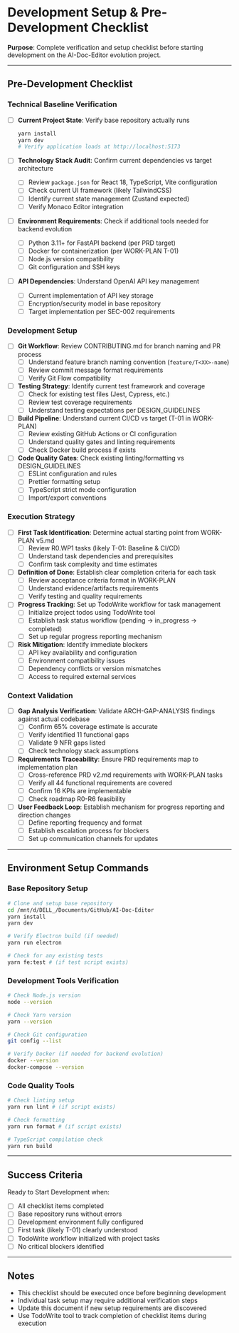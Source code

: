 # Development Setup & Pre-Development Checklist

**Purpose**: Complete verification and setup checklist before starting development on the AI-Doc-Editor evolution project.

---

## Pre-Development Checklist

### Technical Baseline Verification

- [ ] **Current Project State**: Verify base repository actually runs

  ```bash
  yarn install
  yarn dev
  # Verify application loads at http://localhost:5173
  ```

- [ ] **Technology Stack Audit**: Confirm current dependencies vs target architecture
  - [ ] Review `package.json` for React 18, TypeScript, Vite configuration
  - [ ] Check current UI framework (likely TailwindCSS)
  - [ ] Identify current state management (Zustand expected)
  - [ ] Verify Monaco Editor integration

- [ ] **Environment Requirements**: Check if additional tools needed for backend evolution
  - [ ] Python 3.11+ for FastAPI backend (per PRD target)
  - [ ] Docker for containerization (per WORK-PLAN T-01)
  - [ ] Node.js version compatibility
  - [ ] Git configuration and SSH keys

- [ ] **API Dependencies**: Understand OpenAI API key management
  - [ ] Current implementation of API key storage
  - [ ] Encryption/security model in base repository
  - [ ] Target implementation per SEC-002 requirements

### Development Setup

- [ ] **Git Workflow**: Review CONTRIBUTING.md for branch naming and PR process
  - [ ] Understand feature branch naming convention (`feature/T<XX>-name`)
  - [ ] Review commit message format requirements
  - [ ] Verify Git Flow compatibility

- [ ] **Testing Strategy**: Identify current test framework and coverage
  - [ ] Check for existing test files (Jest, Cypress, etc.)
  - [ ] Review test coverage requirements
  - [ ] Understand testing expectations per DESIGN_GUIDELINES

- [ ] **Build Pipeline**: Understand current CI/CD vs target (T-01 in WORK-PLAN)
  - [ ] Review existing GitHub Actions or CI configuration
  - [ ] Understand quality gates and linting requirements
  - [ ] Check Docker build process if exists

- [ ] **Code Quality Gates**: Check existing linting/formatting vs DESIGN_GUIDELINES
  - [ ] ESLint configuration and rules
  - [ ] Prettier formatting setup
  - [ ] TypeScript strict mode configuration
  - [ ] Import/export conventions

### Execution Strategy

- [ ] **First Task Identification**: Determine actual starting point from WORK-PLAN v5.md
  - [ ] Review R0.WP1 tasks (likely T-01: Baseline & CI/CD)
  - [ ] Understand task dependencies and prerequisites
  - [ ] Confirm task complexity and time estimates

- [ ] **Definition of Done**: Establish clear completion criteria for each task
  - [ ] Review acceptance criteria format in WORK-PLAN
  - [ ] Understand evidence/artifacts requirements
  - [ ] Verify testing and quality requirements

- [ ] **Progress Tracking**: Set up TodoWrite workflow for task management
  - [ ] Initialize project todos using TodoWrite tool
  - [ ] Establish task status workflow (pending → in_progress → completed)
  - [ ] Set up regular progress reporting mechanism

- [ ] **Risk Mitigation**: Identify immediate blockers
  - [ ] API key availability and configuration
  - [ ] Environment compatibility issues
  - [ ] Dependency conflicts or version mismatches
  - [ ] Access to required external services

### Context Validation

- [ ] **Gap Analysis Verification**: Validate ARCH-GAP-ANALYSIS findings against actual codebase
  - [ ] Confirm 65% coverage estimate is accurate
  - [ ] Verify identified 11 functional gaps
  - [ ] Validate 9 NFR gaps listed
  - [ ] Check technology stack assumptions

- [ ] **Requirements Traceability**: Ensure PRD requirements map to implementation plan
  - [ ] Cross-reference PRD v2.md requirements with WORK-PLAN tasks
  - [ ] Verify all 44 functional requirements are covered
  - [ ] Confirm 16 KPIs are implementable
  - [ ] Check roadmap R0-R6 feasibility

- [ ] **User Feedback Loop**: Establish mechanism for progress reporting and direction changes
  - [ ] Define reporting frequency and format
  - [ ] Establish escalation process for blockers
  - [ ] Set up communication channels for updates

---

## Environment Setup Commands

### Base Repository Setup

```bash
# Clone and setup base repository
cd /mnt/d/DELL_/Documents/GitHub/AI-Doc-Editor
yarn install
yarn dev

# Verify Electron build (if needed)
yarn run electron

# Check for any existing tests
yarn fe:test # (if test script exists)
```

### Development Tools Verification

```bash
# Check Node.js version
node --version

# Check Yarn version
yarn --version

# Check Git configuration
git config --list

# Verify Docker (if needed for backend evolution)
docker --version
docker-compose --version
```

### Code Quality Tools

```bash
# Check linting setup
yarn run lint # (if script exists)

# Check formatting
yarn run format # (if script exists)

# TypeScript compilation check
yarn run build
```

---

## Success Criteria

Ready to Start Development when:

- [ ] All checklist items completed
- [ ] Base repository runs without errors
- [ ] Development environment fully configured
- [ ] First task (likely T-01) clearly understood
- [ ] TodoWrite workflow initialized with project tasks
- [ ] No critical blockers identified

---

## Notes

- This checklist should be executed once before beginning development
- Individual task setup may require additional verification steps
- Update this document if new setup requirements are discovered
- Use TodoWrite tool to track completion of checklist items during execution
